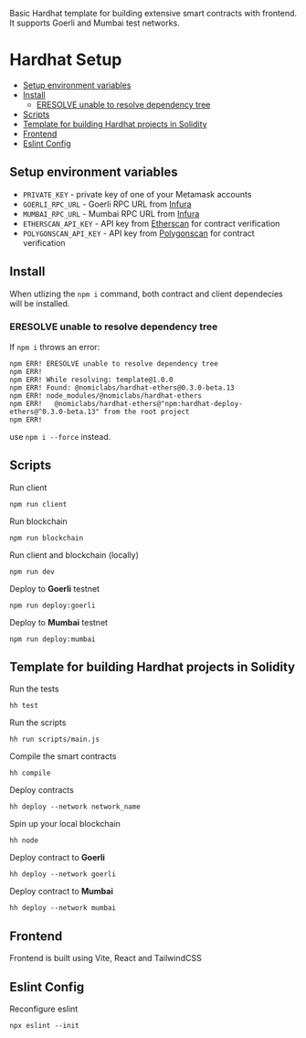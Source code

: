 Basic Hardhat template for building extensive smart contracts with frontend. It supports Goerli and Mumbai test networks. 

# Hardhat Setup
- [Setup environment variables](#setup-environment-variables)
- [Install](#install)
  - [ERESOLVE unable to resolve dependency tree](#eresolve-unable-to-resolve-dependency-tree)
- [Scripts](#scripts)
- [Template for building Hardhat projects in Solidity](#template-for-building-hardhat-projects-in-solidity)
- [Frontend](#frontend)
- [Eslint Config](#eslint-config)

## Setup environment variables
- `PRIVATE_KEY` - private key of one of your Metamask accounts
- `GOERLI_RPC_URL` - Goerli RPC URL from [Infura](https://infura.io/dashboard)
- `MUMBAI_RPC_URL` - Mumbai RPC URL from [Infura](https://infura.io/dashboard)
- `ETHERSCAN_API_KEY` - API key from [Etherscan](https://etherscan.io/) for contract verification
- `POLYGONSCAN_API_KEY` - API key from [Polygonscan](https://polygonscan.com/) for contract verification

## Install
When utlizing the `npm i` command, both contract and client dependecies will be installed.

### ERESOLVE unable to resolve dependency tree
If `npm i` throws an error:
```
npm ERR! ERESOLVE unable to resolve dependency tree
npm ERR! 
npm ERR! While resolving: template@1.0.0
npm ERR! Found: @nomiclabs/hardhat-ethers@0.3.0-beta.13
npm ERR! node_modules/@nomiclabs/hardhat-ethers
npm ERR!   @nomiclabs/hardhat-ethers@"npm:hardhat-deploy-ethers@^0.3.0-beta.13" from the root project
npm ERR! 
```
use `npm i --force` instead.

## Scripts
Run client
```
npm run client
```
Run blockchain
```
npm run blockchain
```
Run client and blockchain (locally)
```
npm run dev
```
Deploy to **Goerli** testnet
```
npm run deploy:goerli
```
Deploy to **Mumbai** testnet
```
npm run deploy:mumbai
```

## Template for building Hardhat projects in Solidity
Run the tests
```
hh test
```
Run the scripts
```
hh run scripts/main.js
```
Compile the smart contracts
```
hh compile
```
Deploy contracts
```
hh deploy --network network_name
```
Spin up your local blockchain
```
hh node
```
Deploy contract to **Goerli**
```
hh deploy --network goerli
```
Deploy contract to **Mumbai**
```
hh deploy --network mumbai
```

## Frontend
Frontend is built using Vite, React and TailwindCSS

## Eslint Config
Reconfigure eslint
```
npx eslint --init
```
